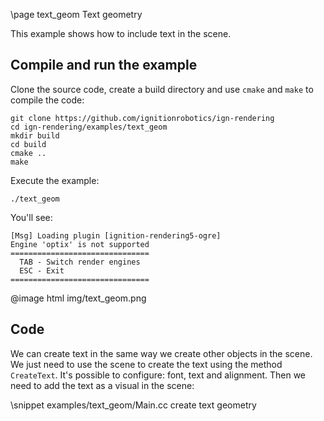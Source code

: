 \page text_geom Text geometry

This example shows how to include text in the scene.

## Compile and run the example

Clone the source code, create a build directory and use `cmake` and `make` to compile the code:

```{.sh}
git clone https://github.com/ignitionrobotics/ign-rendering
cd ign-rendering/examples/text_geom
mkdir build
cd build
cmake ..
make
```
Execute the example:

```{.sh}
./text_geom
```

You'll see:

```{.sh}
[Msg] Loading plugin [ignition-rendering5-ogre]
Engine 'optix' is not supported
===============================
  TAB - Switch render engines
  ESC - Exit
===============================
```
@image html img/text_geom.png

## Code

We can create text in the same way we create other objects in the scene. We just need to use the scene to create the text using the method `CreateText`. It's possible to configure: font, text and alignment. Then we need to add the text as a visual in the scene:

\snippet examples/text_geom/Main.cc create text geometry
